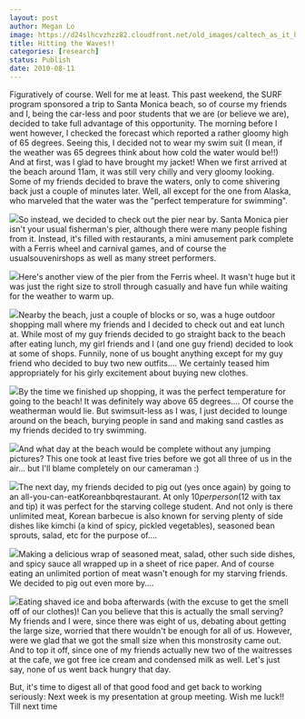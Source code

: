 ```yaml
---
layout: post
author: Megan Lo
image: https://d24slhcvzhzz82.cloudfront.net/old_images/caltech_as_it_happens/6a0105349b8251970b0134862010f4970c.jpg
title: Hitting the Waves!!
categories: [research]
status: Publish
date: 2010-08-11
---
```



Figuratively of course. Well for me at least. This past weekend, the SURF program sponsored a trip to Santa Monica beach, so of course my friends and I, being the car-less and poor students that we are (or believe we are), decided to take full advantage of this opportunity. The morning before I went however, I checked the forecast which reported a rather gloomy high of 65 degrees. Seeing this, I decided not to wear my swim suit (I mean, if the weather was 65 degrees think about how cold the water would be!!)
And at first, was I glad to have brought my jacket! When we first arrived at the beach around 11am, it was still very chilly and very gloomy looking. Some of my friends decided to brave the waters, only to come shivering back just a couple of minutes later. Well, all except for the one from Alaska, who marveled that the water was the "perfect temperature for swimming".


![](https://d24slhcvzhzz82.cloudfront.net/old_images/caltech_as_it_happens/6a0105349b8251970b0134862012c5970c.jpg)So instead, we decided to check out the pier near by. Santa Monica pier isn't your usual fisherman's pier, although there were many people fishing from it. Instead, it's filled with restaurants, a mini amusement park complete with a Ferris wheel and carnival games, and of course the usualsouvenirshops as well as many street performers.


![](https://d24slhcvzhzz82.cloudfront.net/old_images/caltech_as_it_happens/6a0105349b8251970b0133f2ff7ff5970b.jpg)Here's another view of the pier from the Ferris wheel. It wasn't huge but it was just the right size to stroll through casually and have fun while waiting for the weather to warm up.


![](https://d24slhcvzhzz82.cloudfront.net/old_images/caltech_as_it_happens/6a0105349b8251970b0133f2ff8328970b.jpg)Nearby the beach, just a couple of blocks or so, was a huge outdoor shopping mall where my friends and I decided to check out and eat lunch at. While most of my guy friends decided to go straight back to the beach after eating lunch, my girl friends and I (and one guy friend) decided to look at some of shops. Funnily, none of us bought anything except for my guy friend who decided to buy two new outfits.... We certainly teased him appropriately for his girly excitement about buying new clothes.


![](https://d24slhcvzhzz82.cloudfront.net/old_images/caltech_as_it_happens/6a0105349b8251970b0133f2ff8ae6970b.jpg)By the time we finished up shopping, it was the perfect temperature for going to the beach! It was definitely way above 65 degrees.... Of course the weatherman would lie. But swimsuit-less as I was, I just decided to lounge around on the beach, burying people in sand and making sand castles as my friends decided to try swimming.


![](https://d24slhcvzhzz82.cloudfront.net/old_images/caltech_as_it_happens/6a0105349b8251970b0133f2ff8f7a970b.jpg)And what day at the beach would be complete without any jumping pictures? This one took at least five tries before we got all three of us in the air... but I'll blame completely on our cameraman :)

![](https://d24slhcvzhzz82.cloudfront.net/old_images/caltech_as_it_happens/6a0105349b8251970b0133f2ff9341970b.jpg)The next day, my friends decided to pig out (yes once again) by going to an all-you-can-eatKoreanbbqrestaurant. At only $10 per person ($12 with tax and tip) it was perfect for the starving college student. And not only is there unlimited meat, Korean barbecue is also known for serving plenty of side dishes like kimchi (a kind of spicy, pickled vegetables), seasoned bean sprouts, salad, etc for the purpose of....


![](https://d24slhcvzhzz82.cloudfront.net/old_images/caltech_as_it_happens/6a0105349b8251970b0133f2ff9932970b.jpg)Making a delicious wrap of seasoned meat, salad, other such side dishes, and spicy sauce all wrapped up in a sheet of rice paper. And of course eating an unlimited portion of meat wasn't enough for my starving friends. We decided to pig out even more by....


![](https://d24slhcvzhzz82.cloudfront.net/old_images/caltech_as_it_happens/6a0105349b8251970b0133f2ff9ef7970b.jpg)Eating shaved ice and boba afterwards (with the excuse to get the smell off of our clothes)! Can you believe that this is actually the small serving? My friends and I were, since there was eight of us, debating about getting the large size, worried that there wouldn't be enough for all of us. However, were we glad that we got the small size when this monstrosity came out. And to top it off, since one of my friends actually new two of the waitresses at the cafe, we got free ice cream and condensed milk as well. Let's just say, none of us went back hungry that day.

But, it's time to digest all of that good food and get back to working seriously: Next week is my presentation at group meeting. Wish me luck!! Till next time


